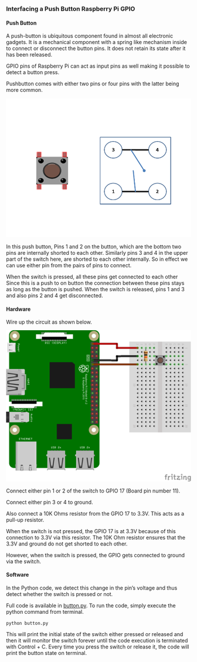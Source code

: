 ### Interfacing a Push Button Raspberry Pi GPIO

#### Push Button

A push-button is ubiquitous component found in almost all electronic gadgets. It is a mechanical component with a spring like mechanism inside to connect or disconnect the button pins. It does not retain its state after it has been released.

GPIO pins of Raspberry Pi can act as input pins as well making it possible to detect a button press.

Pushbutton comes with either two pins or four pins with the latter being more common.

![Push Button](../../Images/pushbutton.png)

In this push button, Pins 1 and 2 on the button, which are the bottom two pins are internally shorted to each other. Similarly pins 3 and 4 in the upper part of the switch here, are shorted to each other internally. So in effect we can use either pin from the pairs of pins to connect.

When the switch is pressed, all these pins get connected to each other Since this is a push to on button the connection between these pins stays as long as the button is pushed. When the switch is released, pins 1 and 3 and also pins 2 and 4 get disconnected.

#### Hardware

Wire up the circuit as shown below.

![Schematic](../../Images/basic-PushButton_bb.png)

Connect either pin 1 or 2 of the switch to GPIO 17 (Board pin number 11).

Connect either pin 3 or 4 to ground.

Also connect a 10K Ohms resistor from the GPIO 17 to 3.3V. This acts as a pull-up resistor.

When the switch is not pressed, the GPIO 17 is at 3.3V because of this connection to 3.3V via this resistor. The 10K Ohm resistor ensures that the 3.3V and ground do not get shorted to each other.

However, when the switch is pressed, the GPIO gets connected to ground via the switch.


#### Software

In the Python code, we detect this change in the pin’s voltage and thus detect whether the switch is pressed or not.

Full code is available in [button.py](button.py). To run the code, simply execute the python command from terminal.

```
python button.py
```

This will print the initial state of the switch either pressed or released and then it will monitor the switch forever until the code execution is terminated with Control + C. Every time you press the switch or release it, the code will print the button state on terminal.
